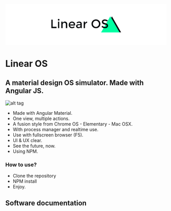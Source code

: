![alt tag](https://raw.githubusercontent.com/eladiomejias/LinearOS/master/public/css/images/Logo.png?token=AOKf0yY-m0qO6TuDx58yEpmZIq6sih5sks5Yd64hwA%3D%3D)
# Linear OS

## A material design OS simulator. Made with Angular JS.

![alt tag](https://github.com/eladiomejias/LinearOS/commit/95dc9c7af169b8ba6522ce7565e2b03575420a0f#diff-9b377696211b59881bdeb89433729107)

- Made with Angular Material.
- One view, multiple actions.
- A fusion style from Chrome OS - Elementary - Mac OSX.
- With process manager and realtime use.
- Use with fullscreen browser (F5).
- UI & UX clear.
- See the future, now.
- Using NPM.


### How to use?

- Clone the repository
- NPM install
- Enjoy.

## Software documentation